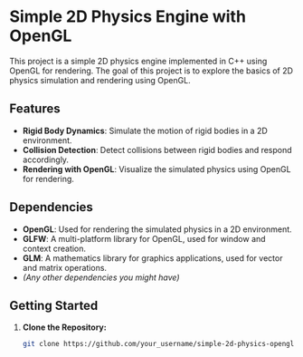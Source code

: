 # Simple 2D Physics Engine with OpenGL

This project is a simple 2D physics engine implemented in C++ using OpenGL for rendering. The goal of this project is to explore the basics of 2D physics simulation and rendering using OpenGL.

## Features

- **Rigid Body Dynamics**: Simulate the motion of rigid bodies in a 2D environment.
- **Collision Detection**: Detect collisions between rigid bodies and respond accordingly.
- **Rendering with OpenGL**: Visualize the simulated physics using OpenGL for rendering.

## Dependencies

- **OpenGL**: Used for rendering the simulated physics in a 2D environment.
- **GLFW**: A multi-platform library for OpenGL, used for window and context creation.
- **GLM**: A mathematics library for graphics applications, used for vector and matrix operations.
- *(Any other dependencies you might have)*

## Getting Started

1. **Clone the Repository:**
   ```bash
   git clone https://github.com/your_username/simple-2d-physics-opengl.git
